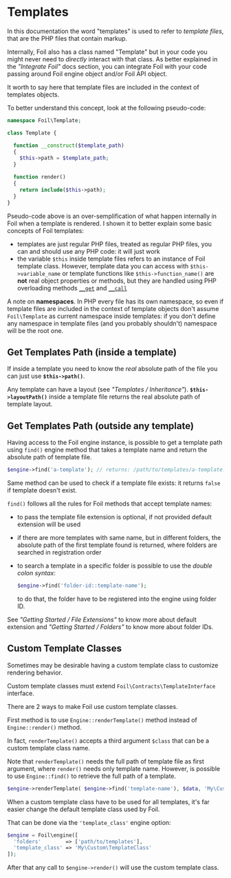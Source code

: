 <!--
currentMenu: "templatesoverview"
currentSection: "Templates"
title: "Overview"
-->

# Templates

In this documentation the word "templates" is used to refer to *template files*, that are the PHP files that contain markup.

Internally, Foil also has a class named "Template" but in your code you might never need to *directly* interact with that class.
As better explained in the *"Integrate Foil"* docs section, you can integrate Foil with your code passing around Foil engine object and/or Foil API object.

It worth to say here that template files are included in the context of templates objects.

To better understand this concept, look at the following pseudo-code:

```php
namespace Foil\Template;

class Template {

  function __construct($template_path)
  {
    $this->path = $template_path;
  }

  function render()
  {
    return include($this->path);
  }
}
```

Pseudo-code above is an over-semplification of what happen internally in Foil when a template is rendered.
I shown it to better explain some basic concepts of Foil templates:

 - templates are just regular PHP files, treated as regular PHP files, you can and should use any PHP code: it will just work
 - the variable `$this` inside template files refers to an instance of Foil template class.
 However, template data you can access with `$this->variable_name` or template functions like `$this->function_name()` are **not** real object properties or methods, but they are handled using PHP overloading methods [`__get`](http://php.net/manual/en/language.oop5.overloading.php#object.get) and [`__call`](http://php.net/manual/en/language.oop5.overloading.php#object.call)

A note on **namespaces**. In PHP every file has its own namespace, so even if template files are included in the context of template objects don't assume `Foil\Template` as current namespace inside templates: if you don't define any namespace in template files (and you probably shouldn't) namespace will be the root one.

## Get Templates Path (inside a template)

If inside a template you need to know the *real* absolute path of the file you can just use **`$this->path()`**.

Any template can have a layout (see *"Templates / Inheritance"*).
**`$this->layoutPath()`** inside a template file returns the real absolute path of template layout.

## Get Templates Path (outside any template)

Having access to the Foil engine instance, is possible to get a template path using `find()` engine method that takes a template name and return the absolute path of template file.

```php
$engine->find('a-template'); // returns: /path/to/templates/a-template.php
```

Same method can be used to check if a template file exists: it returns `false` if template doesn't exist.

`find()` follows all the rules for Foil methods that accept template names:

- to pass the template file extension is optional, if not provided default extension will be used
- if there are more templates with same name, but in different folders, the absolute path of the first template found is returned, where folders are searched in registration order
- to search a template in a specific folder is possible to use the *double colon syntax*:

     ```php
     $engine->find('folder-id::template-name');
     ```
  to do that, the folder have to be registered into the engine using folder ID.

See  *"Getting Started / File Extensions"* to know more about default extension and  *"Getting Started / Folders"* to know more about folder IDs.


## Custom Template Classes

Sometimes may be desirable having a custom template class to customize rendering behavior.

Custom template classes must extend `Foil\Contracts\TemplateInterface` interface.

There are 2 ways to make Foil use custom template classes.

First method is to use `Engine::renderTemplate()` method instead of `Engine::render()` method.

In fact, `renderTemplate()` accepts a third argument `$class` that can be a custom template class name.

Note that `renderTemplate()` needs the full path of template file as first argument, where `render()` needs only template name.
However, is possible to use `Engine::find()` to retrieve the full path of a template.

```php
$engine->renderTemplate( $engine->find('template-name'), $data, 'My\Custom\TemplateClass' );
```

When a custom template class have to be used for all templates, it's far easier change the default template class used by Foil.

That can be done via the `'template_class'` engine option:

```php
$engine = Foil\engine([
  'folders'        => ['path/to/templates'],
  'template_class' => 'My\Custom\TemplateClass'
]);
```

After that any call to `$engine->render()` will use the custom template class.
